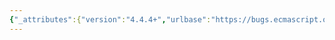 ```yaml
---
{"_attributes":{"version":"4.4.4+","urlbase":"https://bugs.ecmascript.org/","maintainer":"dherman@mozilla.com"},"bug":{"bug_id":3359,"creation_ts":"2014-11-13 08:48:00 -0800","short_desc":"12.3.4.* Evaluation: Parenthesized expression not handled and typo","delta_ts":"2014-12-07 14:35:03 -0800","product":"Draft for 6th Edition","component":"editorial issue","version":"Rev 28: October 14, 2014 Draft","rep_platform":"All","op_sys":"All","bug_status":"RESOLVED","resolution":"FIXED","priority":"Normal","bug_severity":"normal","everconfirmed":true,"reporter":{"uid":"andrebargull","name":"André Bargull"},"assigned_to":{"uid":"allen","name":"Allen Wirfs-Brock"},"long_desc":[{"commentid":10608,"comment_count":0,"who":{"uid":"andrebargull","name":"André Bargull"},"bug_when":"2014-11-13 08:48:23 -0800","thetext":"12.3.4.1 Runtime Semantics: Evaluation, step 4\n\n`solely of an IdentifierReference` does not handle the case when the call to \"eval\" is enclosed in parentheses.\n\nAnd typo in step 4.a.i: \"arguments\" -> \"Arguments\"\n\n\n12.3.4.3 Runtime Semantics: EvaluateDirectCall( func, thisValue, arguments, tailPosition )\n\n- step 8: Missing full stop"},{"commentid":10751,"comment_count":1,"who":{"uid":"allen","name":"Allen Wirfs-Brock"},"bug_when":"2014-12-05 09:03:42 -0800","thetext":"fixed in rev29 editor's draft"},{"commentid":10876,"comment_count":2,"who":{"uid":"allen","name":"Allen Wirfs-Brock"},"bug_when":"2014-12-07 14:35:03 -0800","thetext":"fixed in rev29"}]}}
---
```

